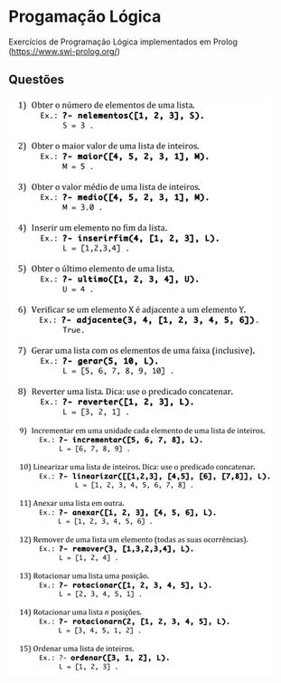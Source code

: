 # Progamação Lógica
Exercícios de Programação Lógica implementados em Prolog (https://www.swi-prolog.org/) 

## Questões
![tabela](./assets/prologQuestions.png)
